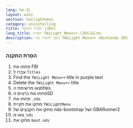 ```yaml
---
lang: he-IL
layout: wiki
section: twilightmenu
category: uninstalling
title: הסרת התקנה (3DS)
long_title: הסרת TWiLight Menu++ (3DS)&lrm;
description: כיצד להסיר את TWiLight Menu++ מNintendo 3DS
---
```


### הסרת התקנה
1. פתחו את FBI
1. עברו ל `Titles`
1. Find the `TWiLight Menu++` title in purple text
1. Delete the `TWiLight Menu++` title
1. צאו מרשימת הtitles
1. פתחו את כרטיס הSD
1. פתחו את `_nds`
1. מחקו את תקיית `TWiLightMenu`
1. מחקו את הקבצים של nds-bootstrap ושל GBARunner2
1. צאו מ`_nds`
1. מחקו את `boot.nds`
